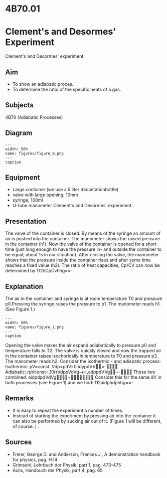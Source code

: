 # 4B70.01 
  # Clement's and Desormes' Experiment 
 Clement's and Desormes' experiment.   
  
## Aim   
 
 *  To show an adiabatic proces. 
 *  To determine the ratio of the specific heats of a gas.
   
  
## Subjects   
 4B70 (Adiabatic Processes)   
  
## Diagram   
   
```{figure} figures/figure_0.png  
---  
width: 50%  
name: figures/figure_0.png  
---  
caption  
``` 
      
  
## Equipment   
 
 *  Large container (we use a 5 liter decantationbottle) 
 *  valve with large opening, 10mm 
 *  syringe, 100ml 
 *  U-tube manometer Clement's and Desormes' experiment.
    
  
## Presentation   
 The valve of the container is closed. By means of the syringe an amount of air is pushed into the container. The manometer shows the raised pressure in the container (h1). Now the valve of the container is opened for a short time (just long enough to have the pressure in- and outside the container to be equal; about 1s in our situation). After closing the valve, the manometer shows that the pressure inside the container rises and after some time reaches a fixed value (h2). The ratio of heat capacities, Cp/CV can now be determined by 112hCpCvhhg==-   
  
## Explanation   
 The air in the container and syringe is at room temperature T0 and pressure p0.Pressing the syringe raises the pressure to p1. The manometer reads h1. (See Figure 1.)    
```{figure} figures/figure_1.png  
---  
width: 50%  
name: figures/figure_1.png  
---  
caption  
``` 
 Opening the valve makes the air expand adiabatically to pressure p0 and temperature falls to T2. The valve is quickly closed and now the trapped air in the container raises isochorically in temperature to T0 and pressure p3. The manometer reads h2. Consider the isothermic - and adiabatic process: Isothermic: pV=const. Vdp+pdV=0 idypdVV=- Adiabatic:.rpVconst=,10rrVdppVdVg-+=,adppdVVg=- These two combined: aidpdpdVdVg= Consider this for the same dV in both processes (see Figure 1) and we find: 112aidphdphhg==-   
  
## Remarks   
 
 *  It is easy to repeat the experiment a number of times. 
 *  Instead of starting the experiment by pressing air into the container it can also be performed by sucking air out of it. (Figure 1 will be different, of course.
)  .     
  
## Sources   
 
 *  Freier, George D. and Anderson, Frances J., A demonstration handbook for physics, pag. H.14 
 *  Grimsehl, Lehrbuch der Physik, part 1, pag. 473-475 
 *  Aulis, Handbuch der Physik, part 4, pag. 65
  